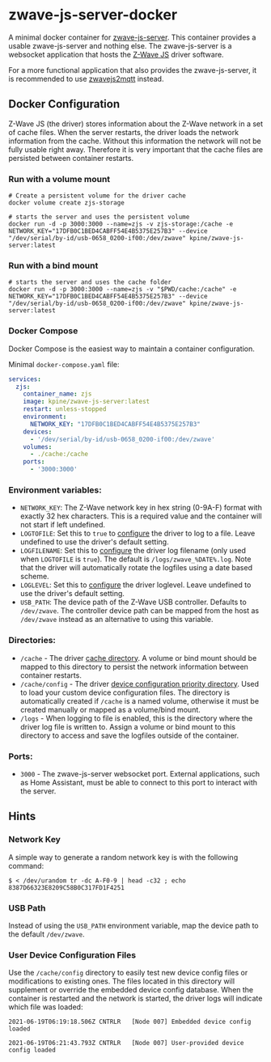 # zwave-js-server-docker

A minimal docker container for [zwave-js-server](https://github.com/zwave-js/zwave-js-server/). This container provides a usable zwave-js-server and nothing else. The zwave-js-server is a websocket application that hosts the [Z-Wave JS](https://github.com/zwave-js/node-zwave-js) driver software.

For a more functional application that also provides the zwave-js-server, it is recommended to use [zwavejs2mqtt](https://github.com/zwave-js/zwavejs2mqtt/) instead.

## Docker Configuration

Z-Wave JS (the driver) stores information about the Z-Wave network in a set of cache files. When the server restarts, the driver loads the network information from the cache. Without this information the network will not be fully usable right away. Therefore it is very important that the cache files are persisted between container restarts.

### Run with a volume mount

```
# Create a persistent volume for the driver cache
docker volume create zjs-storage

# starts the server and uses the persistent volume
docker run -d -p 3000:3000 --name=zjs -v zjs-storage:/cache -e NETWORK_KEY="17DFB0C1BED4CABFF54E4B5375E257B3" --device "/dev/serial/by-id/usb-0658_0200-if00:/dev/zwave" kpine/zwave-js-server:latest
```

### Run with a bind mount

```
# starts the server and uses the cache folder
docker run -d -p 3000:3000 --name=zjs -v "$PWD/cache:/cache" -e NETWORK_KEY="17DFB0C1BED4CABFF54E4B5375E257B3" --device "/dev/serial/by-id/usb-0658_0200-if00:/dev/zwave" kpine/zwave-js-server:latest
```

### Docker Compose

Docker Compose is the easiest way to maintain a container configuration.

Minimal `docker-compose.yaml` file:

```yaml
services:
  zjs:
    container_name: zjs
    image: kpine/zwave-js-server:latest
    restart: unless-stopped
    environment:
      NETWORK_KEY: "17DFB0C1BED4CABFF54E4B5375E257B3"
    devices:
      - '/dev/serial/by-id/usb-0658_0200-if00:/dev/zwave'
    volumes:
      - ./cache:/cache
    ports:
      - '3000:3000'
```

### Environment variables:

- `NETWORK_KEY`: The Z-Wave network key in hex string (0-9A-F) format with exactly 32 hex characters. This is a required value and the container will not start if left undefined.
- `LOGTOFILE`: Set this to `true` to [configure](https://zwave-js.github.io/node-zwave-js/#/api/driver?id=logconfig) the driver to log to a file. Leave undefined to use the driver's default setting.
- `LOGFILENAME`: Set this to [configure](https://zwave-js.github.io/node-zwave-js/#/api/driver?id=logconfig) the driver log filename (only used when `LOGTOFILE` is `true`). The default is `/logs/zwave_%DATE%.log`. Note that the driver will automatically rotate the logfiles using a date based scheme.
- `LOGLEVEL`: Set this to [configure](https://zwave-js.github.io/node-zwave-js/#/api/driver?id=logconfig) the driver loglevel. Leave undefined to use the driver's default setting.
- `USB_PATH`: The device path of the Z-Wave USB controller. Defaults to `/dev/zwave`. The controller device path can be mapped from the host as `/dev/zwave` instead as an alternative to using this variable.

### Directories:

- `/cache` - The driver [cache directory](https://zwave-js.github.io/node-zwave-js/#/api/driver?id=zwaveoptions). A volume or bind mount should be mapped to this directory to persist the network information between container restarts.
- `/cache/config` - The driver [device configuration priority directory](https://zwave-js.github.io/node-zwave-js/#/api/driver?id=zwaveoptions). Used to load your custom device configuration files. The directory is automatically created if `/cache` is a named volume, otherwise it must be created manually or mapped as a volume/bind mount.
- `/logs` - When logging to file is enabled, this is the directory where the driver log file is written to. Assign a volume or bind mount to this directory to access and save the logfiles outside of the container.

### Ports:

- `3000` - The zwave-js-server websocket port. External applications, such as Home Assistant, must be able to connect to this port to interact with the server.

## Hints

### Network Key
A simple way to generate a random network key is with the following command:
```
$ < /dev/urandom tr -dc A-F0-9 | head -c32 ; echo
8387D66323E8209C58B0C317FD1F4251
```

### USB Path

Instead of using the `USB_PATH` environment variable, map the device path to the default `/dev/zwave`.

### User Device Configuration Files

Use the `/cache/config` directory to easily test new device config files or modifications to existing ones. The files located in this directory will supplement or override the embedded device config database. When the container is restarted and the network is started, the driver logs will indicate which file was loaded:

```
2021-06-19T06:19:18.506Z CNTRLR   [Node 007] Embedded device config loaded
```
```
2021-06-19T06:21:43.793Z CNTRLR   [Node 007] User-provided device config loaded
```